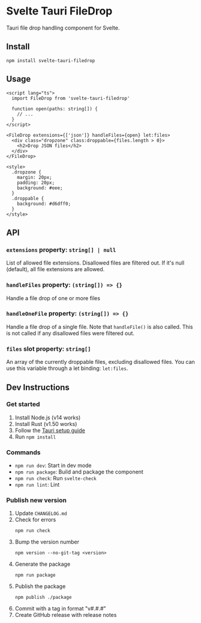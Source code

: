 # Svelte Tauri FileDrop

Tauri file drop handling component for Svelte.

## Install
```
npm install svelte-tauri-filedrop
```

## Usage
```svelte
<script lang="ts">
  import FileDrop from 'svelte-tauri-filedrop'

  function open(paths: string[]) {
    // ...
  }
</script>

<FileDrop extensions={['json']} handleFiles={open} let:files>
  <div class="dropzone" class:droppable={files.length > 0}>
    <h2>Drop JSON files</h2>
  </div>
</FileDrop>

<style>
  .dropzone {
    margin: 20px;
    padding: 20px;
    background: #eee;
  }
  .droppable {
    background: #d6dff0;
  }
</style>
```

## API

### `extensions` property: `string[] | null`
List of allowed file extensions. Disallowed files are filtered out.
If it's null (default), all file extensions are allowed.

### `handleFiles` property: `(string[]) => {}`
Handle a file drop of one or more files

### `handleOneFile` property: `(string[]) => {}`
Handle a file drop of a single file.
Note that `handleFile()` is also called.
This is not called if any disallowed files were filtered out.

### `files` slot property: `string[]`
An array of the currently droppable files, excluding disallowed files.
You can use this variable through a let binding: `let:files`.

## Dev Instructions

### Get started
1. Install Node.js (v14 works)
2. Install Rust (v1.50 works)
3. Follow the [Tauri setup guide](https://tauri.studio/en/docs/getting-started/intro)
4. Run `npm install`

### Commands
- `npm run dev`: Start in dev mode
- `npm run package`: Build and package the component
- `npm run check`: Run `svelte-check`
- `npm run lint`: Lint

### Publish new version
1. Update `CHANGELOG.md`
2. Check for errors
    ```
    npm run check
    ```
3. Bump the version number
    ```
    npm version --no-git-tag <version>
    ```
4. Generate the package
    ```
    npm run package
    ```
5. Publish the package
    ```
    npm publish ./package
    ```
6. Commit with a tag in format "v#.#.#"
7. Create GitHub release with release notes
